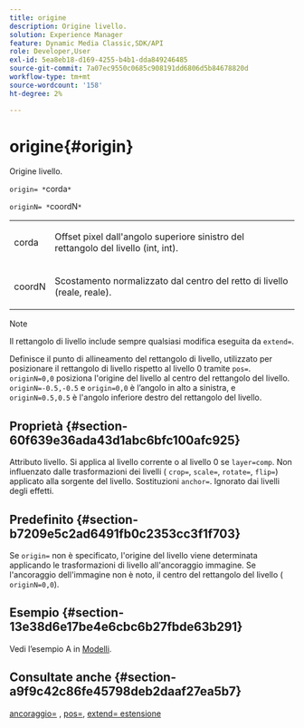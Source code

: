 ```yaml
---
title: origine
description: Origine livello.
solution: Experience Manager
feature: Dynamic Media Classic,SDK/API
role: Developer,User
exl-id: 5ea8eb18-d169-4255-b4b1-dda849246485
source-git-commit: 7a07ec9550c0685c908191dd6806d5b84678820d
workflow-type: tm+mt
source-wordcount: '158'
ht-degree: 2%

---
```


# origine{#origin}

Origine livello.

`origin= *`corda`*`

`originN= *`coordN`*`

<table id="simpletable_A270FD92B1E841FE81F5AB300351FE01"> 
 <tr class="strow"> 
  <td class="stentry"> <p><span class="varname"> corda</span> </p></td> 
  <td class="stentry"> <p>Offset pixel dall'angolo superiore sinistro del rettangolo del livello (int, int). </p></td> 
 </tr> 
 <tr class="strow"> 
  <td class="stentry"> <p><span class="varname"> coordN</span> </p></td> 
  <td class="stentry"> <p>Scostamento normalizzato dal centro del retto di livello (reale, reale). </p></td> 
 </tr> 
</table>

>[!NOTE]
>
>Il rettangolo di livello include sempre qualsiasi modifica eseguita da `extend=`.

Definisce il punto di allineamento del rettangolo di livello, utilizzato per posizionare il rettangolo di livello rispetto al livello 0 tramite `pos=`. `originN=0,0` posiziona l&#39;origine del livello al centro del rettangolo del livello. `originN=-0.5,-0.5` e `origin=0,0` è l’angolo in alto a sinistra, e `originN=0.5,0.5` è l&#39;angolo inferiore destro del rettangolo del livello.

## Proprietà {#section-60f639e36ada43d1abc6bfc100afc925}

Attributo livello. Si applica al livello corrente o al livello 0 se `layer=comp`. Non influenzato dalle trasformazioni dei livelli ( `crop=`, `scale=`, `rotate=`, `flip=`) applicato alla sorgente del livello. Sostituzioni `anchor=`. Ignorato dai livelli degli effetti.

## Predefinito {#section-b7209e5c2ad6491fb0c2353cc3f1f703}

Se `origin=` non è specificato, l&#39;origine del livello viene determinata applicando le trasformazioni di livello all&#39;ancoraggio immagine. Se l&#39;ancoraggio dell&#39;immagine non è noto, il centro del rettangolo del livello ( `originN=0,0`).

## Esempio {#section-13e38d6e17be4e6cbc6b27fbde63b291}

Vedi l’esempio A in [Modelli](../../../../../is-api/http-ref/image-serving-api-ref/c-http-protocol-reference/c-templates/c-templates.md#concept-3cd2d2adae0e41b2979b9640244d4d3e).

## Consultate anche {#section-a9f9c42c86fe45798deb2daaf27ea5b7}

[ancoraggio=](../../../../../is-api/http-ref/image-serving-api-ref/c-http-protocol-reference/c-command-reference/r-anchor.md#reference-6661e548ab284b82828d8d94c8ddeb7c) , [pos=](../../../../../is-api/http-ref/image-serving-api-ref/c-http-protocol-reference/c-command-reference/r-pos.md#reference-65de948f4b404f1182b22119ca332143), [extend= estensione](../../../../../is-api/http-ref/image-serving-api-ref/c-http-protocol-reference/c-command-reference/r-extend.md#reference-7e9156beb285459d830e2d56782a74ac)
